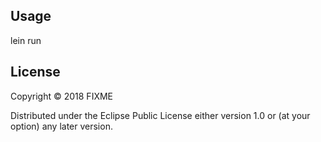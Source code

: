 ## Usage

lein run

## License

Copyright © 2018 FIXME

Distributed under the Eclipse Public License either version 1.0 or (at
your option) any later version.

